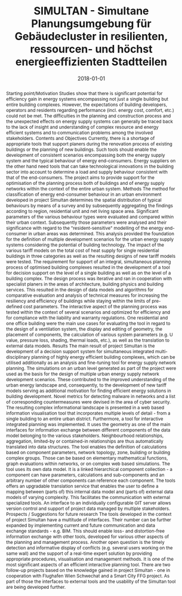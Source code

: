 ---
abstract: Starting point/Motivation Studies show that there is significant potential
  for efficiency gain in energy systems encompassing not just a single building but
  entire building complexes. However, the expectations of building developers, operators
  and residents regarding performance (incl. energy cost, comfort, etc.) could not
  be met. The difficulties in the planning and construction process and the unexpected
  effects on energy supply systems can generally be traced back to the lack of insight
  and understanding of complex resource and energy efficient systems and to communication
  problems among the involved stakeholders. Contents and Objectives Currently, there
  is a shortage of appropriate tools that support planers during the renovation process
  of existing buildings or the planning of new buildings. Such tools should enable
  the development of consistent scenarios encompassing both the energy supply system
  and the typical behaviour of energy end-consumers. Energy suppliers on the other
  hand need tools that can take technological innovations in the building sector into
  account to determine a load and supply behaviour consistent with that of the end-consumers.
  The project aims to provide support for the optimisation of the planning process
  both of buildings and of energy supply networks within the context of the entire
  urban system. Methods The method for classification of energy end-consumer behaviour
  in an urban environment developed in project Simultan determines the spatial distribution
  of typical behaviours by means of a survey and by subsequently aggregating the findings
  according to region, residential unit and net living space area. Significant parameters
  of the various behaviour types were evaluated and compared within their urban context.
  Subsequently those parameters were analysed and their significance with regard to
  the "resident-sensitive" modelling of the energy end-consumer in urban areas was
  determined. This analysis provided the foundation for the definition of multiple
  development scenarios for the urban energy supply systems considering the potential
  of building technology. The impact of the various tariff models on the total cost
  of heat supply for single residential buildings in three categories as well as the
  resulting designs of new tariff models were tested. The requirement for support
  of an integral, simultaneous planning process of optimised building complexes resulted
  in the development of a tool for decision support on the level of a single building
  as well as on the level of a building complex. The design process was iterative
  and ran in cooperation with specialist planers in the areas of architecture, building
  physics and building services. This resulted in the design of data models and algorithms
  for comparative evaluation and analysis of technical measures for increasing the
  resiliency and efficiency of buildings while staying within the limits of pre-defined
  cost parameters. The interactive aspect of the planning process was tested within
  the context of several scenarios and optimized for efficiency and for compliance
  with the liability and warranty regulations.  One residential and one office building
  were the main use cases for evaluating the tool in regard to the design of a ventilation
  system, the display and editing of geometry, the placement of components, the calculation
  of various system parameters (e.g. U value, pressure loss, shading, thermal loads,
  etc.), as well as the translation to external data models. Results The main result
  of project Simultan is the development of a decision support system for simultaneous
  integrated multi-disciplinary planning of highly energy efficient building complexes,
  which can be utilised additionally as an analysis and fine-tuning tool for energy
  supply network planning. The simulations on an urban level generated as part of
  the project were used as the basis for the design of multiple urban energy supply
  network development scenarios. These contributed to the improved understanding of
  the urban energy landscape and, consequently, to the development of new tariff models
  serving as additional motivation for finding efficient energy solutions in building
  development. Novel metrics for detecting malware in networks and a list of corresponding
  countermeasures were devised in the area of cyber security. The resulting complex
  informational landscape is presented in a web based information visualisation tool
  that incorporates multiple levels of detail - from a single building to an entire
  urban district. Furthermore, a tool for interactive integrated planning was implemented.
  It uses the geometry as one of the main interfaces for information exchange between
  different components of the data model belonging to the various stakeholders. Neighbourhood
  relationships, aggregation, limited-by or contained-in relationships are thus automatically
  translated into data structures. The tool enables the definition of calculations
  based on component parameters, network topology, zone, building or building complex
  groups. Those can be based on elementary mathematical functions, graph evaluations
  within networks, or on complex web based simulations. The tool uses its own data
  model. It is a linked hierarchical component collection - a component can have parameters,
  calculations and sub-components and an arbitrary number of other components can
  reference each component. The tools offers an upgradable translation service that
  enables the user to define a mapping between (parts of) this internal data model
  and (parts of) external data models of varying complexity. This facilitates the
  communication with external specialized tools. An interface to an individually configurable
  GIT server allows version control and support of project data managed by multiple
  stakeholders. Prospects / Suggestions for future research The tools developed in
  the context of project Simultan have a multitude of interfaces. Their number can
  be further expanded by implementing current and future communication and data exchange
  standards - e.g. BIM. This should enable loss- and distortion-free information exchange
  with other tools, developed for various other aspects of the planning and management
  process. Another open question is the timely detection and informative display of
  conflicts (e.g. several users working on the same wall) and the support of a real-time
  expert solution by providing appropriate procedures, visualisation and management
  methods. It is one of the most significant aspects of an efficient interactive planning
  tool.  There are two follow-up projects based on the knowledge gained in project
  Simultan - one in cooperation with Flughafen Wien Schwechat and a Smart City FFG
  project. As part of those the interfaces to external tools and the usability of
  the Simultan tool are being developed further.
authors:
- Thomas Bednar
- Dominik Bothe
- Julia Forster
- Sara Fritz
- Matthias Gladt
- Christoph Handler
- Nadine Haufe
- Martin Hollaus
- Thomas Kaufmann
- Stefan Jambrich
- Lukas Kranzl
- Galina Paskaleva
- Nikolaus Rab
- Johannes M. Schleicher
- Klemens Schlögl
- Helmut Schöberl
- Christian Steininger
- Sabine Wolny
- Manuel Ziegler
date: '2018-01-01'
featured: false
links:
- name: Publik
  url: https://publik.tuwien.ac.at/showentry.php?ID=274755&lang=2
publication_types:
- '4'
publishDate: '2018-01-01'
specifics: Bericht für FFG; Berichts-Nr. 3, 2018; 206 S.
title: SIMULTAN - Simultane Planungsumgebung für Gebäudecluster in resilienten, ressourcen-
  und höchst energieeffizienten Stadtteilen
url_pdf: ''
---